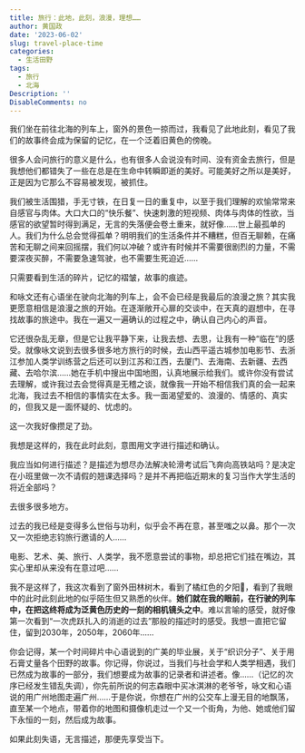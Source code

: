 ```yaml
---
title: 旅行：此地，此刻，浪漫，理想……
author: 黄国政
date: '2023-06-02'
slug: travel-place-time
categories:
  - 生活田野
tags:
  - 旅行
  - 北海
Description: ''
DisableComments: no
---
```


我们坐在前往北海的列车上，窗外的景色一掠而过，我看见了此地此刻，看见了我们的故事终会成为保留的记忆，在一个泛着旧黄色的傍晚。 

很多人会问旅行的意义是什么，也有很多人会说没有时间、没有资金去旅行，但是我想他们都错失了一些在总是在生命中转瞬即逝的美好。可能美好之所以是美好，正是因为它那么不容易被发现，被抓住。  

我们被生活围猎，手无寸铁，在日复一日的重复中，以至于我们理解的欢愉常常来自感官与肉体。大口大口的“快乐餐”、快速刺激的短视频、肉体与肉体的性欲，当感官的欲望暂时得到满足，无言的失落便会卷土重来，就好像……世上最孤单的人。我们为什么总会觉得孤单？明明我们的生活条件并不糟糕，但百无聊赖，在痛苦和无聊之间来回摇摆，我们何以冲破？或许有时候并不需要很剧烈的力量，不需要深夜买醉，不需要急速驾驶，也不需要生死迫近……  

只需要看到生活的碎片，记忆的褶皱，故事的痕迹。  

和咏文还有心语坐在驶向北海的列车上，会不会已经是我最后的浪漫之旅？其实我更愿意相信是浪漫之旅的开始。在逐渐敞开心扉的交谈中，在天真的遐想中，在寻找故事的旅途中。我在一遍又一遍确认的过程之中，确认自己内心的声音。  

它还很杂乱无章，但是它让我平静下来，让我去想、去思，让我有一种“临在”的感受。就像咏文说到去很多很多地方旅行的时候，去山西平遥古城参加电影节、去浙江参加人类学训练营之后还可以到江苏和江西，去厦门、去海南、去新疆、去西藏、去哈尔滨……她在手机中搜出中国地图，认真地展示给我们。或许你没有尝试去理解，或许我过去会觉得真是无稽之谈，就像我一开始不相信我们真的会一起来北海，我过去不相信的事情实在太多。我一面渴望爱的、浪漫的、情感的、真实的，但我又是一面怀疑的、忧虑的。  

这一次我好像攒足了劲。  

我想是这样的，我在此时此刻，意图用文字进行描述和确认。  

我应当如何进行描述？是描述为想尽办法解决轮滑考试后飞奔向高铁站吗？是决定在小班里做一次不请假的翘课选择吗？是并不再把临近期末的复习当作大学生活的将近全部吗？  

去很多很多地方。  

过去的我已经是变得多么世俗与功利，似乎会不再在意，甚至嗤之以鼻。那个一次又一次拒绝志钧旅行邀请的人……  

电影、艺术、美、旅行、人类学，我不愿意尝试的事物，却总把它们挂在嘴边，其实心里却从来没有在意过吧……

我不是这样了，我这次看到了窗外田林树木，看到了橘红色的夕阳🌇，看到了我眼中的此时此刻此地的似乎陌生但又熟悉的伙伴。**她们就在我的眼前，在行驶的列车中，在把这终将成为泛黄色历史的一刻的相机镜头之中**。难以言喻的感受，就好像第一次看到“一次虎跃扎入的消逝的过去”那般的描述时的感受。我想一直把它留住，留到2030年，2050年，2060年……  

你会记得，某一个时间碎片中心语说到的广美的毕业展，关于“织识分子”、关于用石膏丈量各个田野的故事。你记得，你说过，当我们与社会学和人类学相遇，我们已然成为故事的一部分，我们想要成为故事的记录者和讲述者。像……（记忆的次序已经发生错乱失调），你先前所说的何志森眼中买冰淇淋的老爷爷，咏文和心语说的用广州地图走遍广州……于是你说，你想在广州的公交车上漫无目的地飘荡，直至某一个地点，带着你的地图和摄像机走过一个又一个街角，为他、她或他们留下永恒的一刻，然后成为故事。 

如果此刻失语，无言描述，那便先享受当下。
